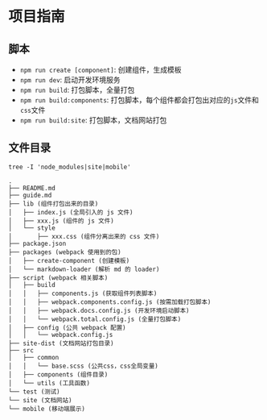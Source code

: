 # 项目指南

## 脚本

- `npm run create [component]`: 创建组件，生成模板
- `npm run dev`: 启动开发环境服务
- `npm run build`: 打包脚本，全量打包
- `npm run build:components`: 打包脚本，每个组件都会打包出对应的`js`文件和`css`文件
- `npm run build:site`: 打包脚本，文档网站打包

## 文件目录

`tree -I 'node_modules|site|mobile'`

```
.
├── README.md
├── guide.md
├── lib (组件打包出来的目录)
│   ├── index.js (全局引入的 js 文件)
│   ├── xxx.js (组件的 js 文件)
│   └── style
│       ├── xxx.css (组件分离出来的 css 文件)
├── package.json
├── packages (webpack 使用到的包)
│   ├── create-component (创建模板)
│   └── markdown-loader (解析 md 的 loader)
├── script (webpack 相关脚本)
│   ├── build
│   │   ├── components.js (获取组件列表脚本)
│   │   ├── webpack.components.config.js (按需加载打包脚本)
│   │   ├── webpack.docs.config.js (开发环境启动脚本)
│   │   └── webpack.total.config.js (全量打包脚本)
│   ├── config (公共 webpack 配置)
│   │   └── webpack.config.js
├── site-dist (文档网站打包目录)
├── src
│   ├── common
│   │   └── base.scss (公共css，css全局变量)
│   ├── components (组件目录)
│   └── utils (工具函数)
└── test (测试)
└── site (文档网站)
└── mobile (移动端展示)
```
